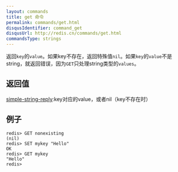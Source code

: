 ```yaml
---
layout: commands
title: get 命令
permalink: commands/get.html
disqusIdentifier: command_get
disqusUrl: http://redis.cn/commands/get.html
commandsType: strings
---
```


返回`key`的`value`。如果key不存在，返回特殊值`nil`。如果`key`的`value`不是string，就返回错误，因为`GET`只处理string类型的`values`。

## 返回值

[simple-string-reply](/topics/protocol.html#simple-string-reply):key对应的value，或者nil（key不存在时）

## 例子

	redis> GET nonexisting
	(nil)
	redis> SET mykey "Hello"
	OK
	redis> GET mykey
	"Hello"
	redis> 